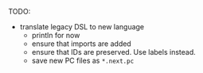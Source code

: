 TODO:

- translate legacy DSL to new language
  - println for now
  - ensure that imports are added
  - ensure that IDs are preserved. Use labels instead.
  - save new PC files as `*.next.pc`
